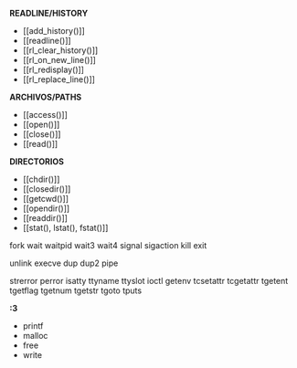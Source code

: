 **READLINE/HISTORY**
- [[add_history()]]
- [[readline()]]
- [[rl_clear_history()]]
- [[rl_on_new_line()]]
- [[rl_redisplay()]]
- [[rl_replace_line()]]

**ARCHIVOS/PATHS**
- [[access()]]
- [[open()]]
- [[close()]]
- [[read()]]

**DIRECTORIOS**
- [[chdir()]]
- [[closedir()]]
- [[getcwd()]]
- [[opendir()]]
- [[readdir()]]
- [[stat(), lstat(), fstat()]]


fork
wait
waitpid
wait3
wait4
signal
sigaction
kill
exit

unlink
execve
dup
dup2
pipe

strerror
perror
isatty
ttyname
ttyslot
ioctl
getenv
tcsetattr
tcgetattr
tgetent
tgetflag
tgetnum
tgetstr
tgoto
tputs

**:3**
- printf
- malloc
- free
- write